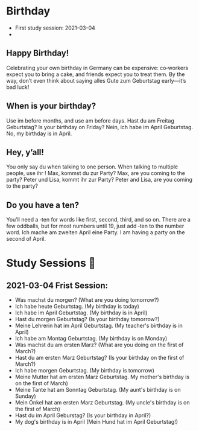 # Birthday
* First study session: 2021-03-04
* 


## Happy Birthday! 
Celebrating your own birthday in Germany can be expensive: co‑workers expect you to bring a cake, and friends expect you to treat them. By the way, don’t even think about saying alles Gute zum Geburtstag
 early—it’s bad luck!

## When is your birthday?
Use im
 before months, and use am
 before days. 
Hast du am Freitag Geburtstag?
Is your birthday on Friday?
Nein, ich habe im April Geburtstag.
No, my birthday is in April.

## Hey, y’all!
You only say du
 when talking to one person. When talking to multiple people, use ihr
!
Max, kommst du zur Party?
Max, are you coming to the party?
Peter und Lisa, kommt ihr zur Party?
Peter and Lisa, are you coming to the party?

## Do you have a ten?
You’ll need a ‑ten for words like first, second, third, and so on. There are a few oddballs, but for most numbers until 19, just add ‑ten to the number word.
Ich mache am zweiten April eine Party.
I am having a party on the second of April.

# Study Sessions :beers: 

## 2021-03-04 Frist Session:
* Was machst du morgen? (What are you doing tomorrow?) 
* Ich habe heute Geburtstag. (My birthday is today)
* Ich habe im April Geburtstag. (My birthday is in April) 
* Hast du morgen Geburtstag? (Is your birthday tomorrow?) 
* Meine Lehrerin hat im April Geburtstag. (My teacher's birthday is in April)
* Ich habe am Montag Geburtstag. (My birthday is on Monday)
* Was machst du am ersten Marz? (What are you doing on the first of March?) 
* Hast du am ersten Marz Geburtstag? (Is your birthday on the first of March?) 
* Ich habe morgen Geburtstag. (My birthday is tomorrow)
* Meine Mutter hat am ersten Marz Geburtstag. My mother's birthday is on the first of March)
* Meine Tante hat am Sonntag Geburtstag. (My aunt's birthday is on Sunday) 
* Mein Onkel hat am ersten Marz Geburtstag. (My uncle's birthday is on the first of March)
* Hast du im April Geburstag? (Is your birthday in April?) 
* My dog's birthday is in April (Mein Hund hat im April Geburtstag!)

